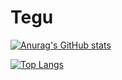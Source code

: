 # Tegu
[![Anurag's GitHub stats](https://github-readme-stats.vercel.app/api?username=Teggu)](https://github.com/anuraghazra/github-readme-stats)

[![Top Langs](https://github-readme-stats.vercel.app/api/top-langs/?username=Teggu&layout=donut-vertical)](https://github.com/anuraghazra/github-readme-stats)
